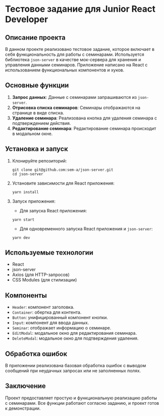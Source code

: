 # Тестовое задание для Junior React Developer

## Описание проекта

В данном проекте реализовано тестовое задание, которое включает в себя функциональность для работы с семинарами. Используется библиотека `json-server` в качестве мок-сервера для хранения и управления данными семинаров. Приложение написано на React с использованием функциональных компонентов и хуков.

## Основные функции

1. **Запрос данных**: Данные с семинарами запрашиваются из `json-server`.
2. **Отрисовка списка семинаров**: Семинары отображаются на странице в виде списка.
3. **Удаление семинара**: Реализована кнопка для удаления семинара с подтверждением действия.
4. **Редактирование семинара**: Редактирование семинара происходит в модальном окне.

## Установка и запуск

1. Клонируйте репозиторий:
   ```   
   git clone git@github.com:sem-a/json-server.git
   cd json-server
   ```

2. Установите зависимости для React приложения:
   ```
   yarn install
   ```

3. Запуск приложения:
   - Для запуска React приложения: 
   ```
   yarn start  
   ```
   - Для одновременного запуска React приложения и `json-server`:
   ```
   yarn dev
   ```
     

## Используемые технологии

- React
- json-server
- Axios (для HTTP-запросов)
- CSS Modules (для стилизации)

## Компоненты

- `Header`: компонент заголовка.
- `Container`: обертка для контента.
- `Button`: унифицированный компонент кнопки.
- `Input`: компонент для ввода данных.
- `Seminar`: отображает информацию о семинаре.
- `EditModal`: модальное окно для редактирования семинара.
- `DeleteModal`: модальное окно для подтверждения удаления.

## Обработка ошибок

В приложении реализована базовая обработка ошибок с выводом сообщений при неудачных запросах или не заполненных полях.

## Заключение

Проект предоставляет простую и функциональную реализацию работы с семинарами. Все функции работают согласно заданию, и проект готов к демонстрации.

